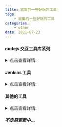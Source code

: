 ```yaml
---
title: 收集的一些好玩的工具
tags:
    - 收集的一些好玩的工具
categories:
    - other
date: 2021-07-23
---
```


#### nodejs 交互工具库系列

<details>
    <summary>点击查看详情:</summary>

-   colors
    处理终端文字样式
-   say
    终端阅读文字
-   fx
    终端折叠查看 json
-   yargs
    node.js 中使用 yargs 来处理命令行参数
-   chalk-pipe
    使用更简单的样式字符串创建粉笔样式方案
-   chalk
    正确处理终端字符串样式
-   Commander.js
    完整的 node.js 命令行解决方案
-   Inquirer.js
    一组通用的交互式命令行用户界面。
-   slash
    系统路径符处理
-   minimist
    解析参数选项
-   dotenv
    将环境变量从 .env 文件加载到 process.env 中
-   dotenv-expand
    扩展计算机上已经存在的环境变量
-   hash-sum
    非常快的唯一哈希生成器
-   deepmerge
    深度合并两个或多个对象的可枚举属性。
-   yaml-front-matter
    解析 yaml 或 json
-   resolve
    实现 node 的 require.resolve()算法，这样就可以异步和同步地使用 require.resolve()代表文件
-   semver
    npm 的语义版本器
-   leven
    测量两字符串之间的差异
    ,最快的 JS 实现之一
-   lru cache
    删除最近最少使用的项的缓存对象
-   portfinder
    自动寻找 8000 至 65535 内可用端口号
-   ora
    优雅的终端转轮
-   envinfo
    生成故障排除软件问题(如操作系统、二进制版本、浏览器、已安装语言等)时所需的通用详细信息的报告
-   memfs
    内存文件系统与 Node's fs API 相同实现
-   execa
    针对人类的流程执行
-   webpack-merge
    用于连接数组和合并对象，从而创建一个新对象
-   webpack-chain
    使用链式 API 去生成简化 webpack 版本配置的修改
-   strip-ansi
    从字符串中去掉 ANSI 转义码
-   address
    获取当前机器的 IP, MAC 和 DNS 服务器。
-   default-gateway
    通过对 OS 路由接口的 exec 调用获得机器的默认网关
-   joi
    JavaScript 最强大的模式描述语言和数据验证器。
-   fs-extra
    添加了未包含在原生 fs 模块中的文件系统方法，并向 fs 方法添加了 promise 支持
-   Acorn
    一个小而快速的 JavaScript 解析器，完全用 JavaScript 编写。
-   zlib.js
    ZLIB.js 是 ZLIB(RFC1950)， DEFLATE(RFC1951)， GZIP(RFC1952)和 PKZIP 在 JavaScript 实现。

</details>

#### Jenkins 工具

<details>
    <summary>点击查看详情:</summary>

-   webhooks 远程构建触发插件
    Generic Webhook Trigger

</details>

#### 其他的工具

<details>
    <summary>点击查看详情:</summary>

-   OCR:
    -   Tesseract.js 和 ocrad.js 两个 js 库
        http://www.manongjc.com/article/66483.html
-   整篇中文文档翻译成全英文
    http://www.360doc.com/content/18/0612/23/45959908_761846083.shtml
-   天气 gif 图
    https://weather-icon.journeyad.repl.co/@beijing
-   二次元访客量
    https://count.getloli.com/get/@:wangrongding
-   访客量统计
    https://visitor-badge.glitch.me/badge?page_id=wangrongding.wangronding

</details>

##### 不定期更新中...
